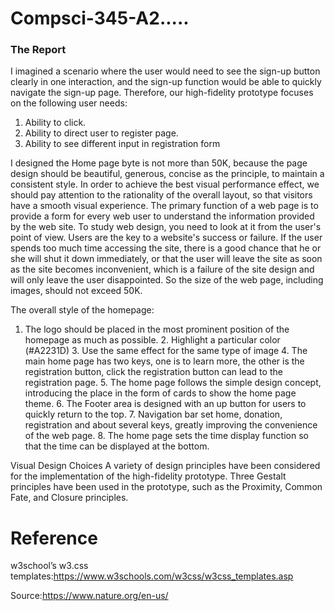 # Compsci-345-A2.....
###     The Report
I imagined a scenario where the user would need to see the sign-up button clearly in one interaction, and the sign-up function would be able to quickly navigate the sign-up page. Therefore, our high-fidelity prototype focuses on the following user needs:

1. Ability to click.
2. Ability to direct user to register page.
3. Ability to see different input in registration form

I designed the Home page byte is not more than 50K, because the page design should be beautiful, generous, concise as the principle, to maintain a consistent style. In order to achieve the best visual performance effect, we should pay attention to the rationality of the overall layout, so that visitors have a smooth visual experience. The primary function of a web page is to provide a form for every web user to understand the information provided by the web site. To study web design, you need to look at it from the user's point of view. Users are the key to a website's success or failure. If the user spends too much time accessing the site, there is a good chance that he or she will shut it down immediately, or that the user will leave the site as soon as the site becomes inconvenient, which is a failure of the site design and will only leave the user disappointed. So the size of the web page, including images, should not exceed 50K.

The overall style of the homepage:

1. The logo should be placed in the most prominent position of the homepage as much as possible. 2. Highlight a particular color (#A2231D) 3. Use the same effect for the same type of image 4. The main home page has two keys, one is to learn more, the other is the registration button, click the registration button can lead to the registration page. 5. The home page follows the simple design concept, introducing the place in the form of cards to show the home page theme. 6. The Footer area is designed with an up button for users to quickly return to the top. 7. Navigation bar set home, donation, registration and about several keys, greatly improving the convenience of the web page. 8. The home page sets the time display function so that the time can be displayed at the bottom.

Visual Design Choices 
A variety of design principles have been considered for the implementation of the high-fidelity prototype. Three Gestalt principles have been used in the prototype, such as the Proximity, Common Fate, and Closure principles.

# Reference

w3school’s w3.css templates:https://www.w3schools.com/w3css/w3css_templates.asp

Source:https://www.nature.org/en-us/
